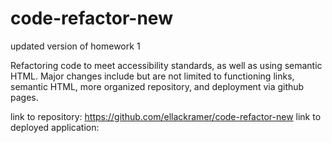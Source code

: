 # code-refactor-new
updated version of homework 1

Refactoring code to meet accessibility standards, as well as using semantic HTML. 
Major changes include but are not limited to functioning links, semantic HTML, more organized repository, and deployment via github pages.

link to repository: https://github.com/ellackramer/code-refactor-new
link to deployed application: